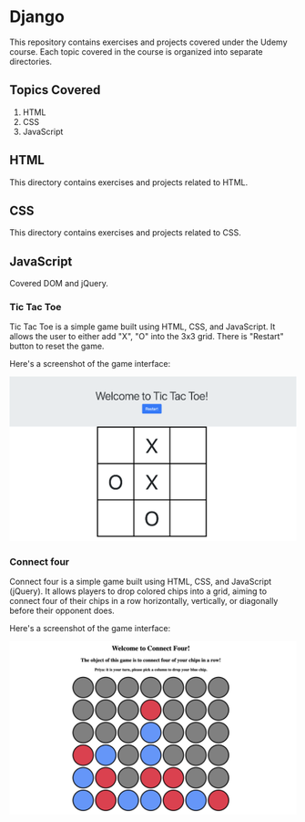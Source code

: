 # Django

This repository contains exercises and projects covered under the Udemy course. Each topic covered in the course is organized into separate directories.

<!-- ![Udemy Certificate](certificate.jpg) -->

## Topics Covered

1. HTML
2. CSS
3. JavaScript

## HTML

This directory contains exercises and projects related to HTML.

## CSS

This directory contains exercises and projects related to CSS.

## JavaScript
Covered DOM and jQuery.

### Tic Tac Toe
Tic Tac Toe is a simple game built using HTML, CSS, and JavaScript. It allows the user to either add "X", "O" into the 3x3 grid. There is "Restart" button to reset the game.

Here's a screenshot of the game interface:

![Tic Tac Toe Interface](img/tic-tac-toe-interface.png)

### Connect four
Connect four is a simple game built using HTML, CSS, and JavaScript (jQuery). It allows players to drop colored chips into a grid, aiming to connect four of their chips in a row horizontally, vertically, or diagonally before their opponent does.

Here's a screenshot of the game interface:

![Connect four Interface](img/connect-four.png)

